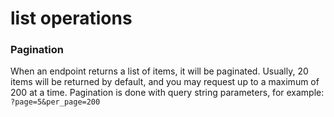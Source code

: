 # list operations

### Pagination

When an endpoint returns a list of items, it will be paginated. Usually, 20 items will be returned by default, and you may request up to a maximum of 200 at a time. Pagination is done with query string parameters, for example: `?page=5&per_page=200`
